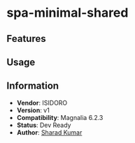 # spa-minimal-shared

<!--
Provide a one sentence description of what your light module
provides.
-->


## Features

<!--
Provide a list of the key features this module provides for content
authors, or whoever the primary user is. For a component template,
consider providing screenshots of the rendered component and the
component dialog.
-->


## Usage

<!--
Provide details about how a developer can make the component template,
or other features provided by the light module, available to content
authors.

This can include any special instructions about webresources or
availability. This could include instructions on 3rd party dependencies
such as jquery.

Describe how a template can be configured with parameters if
applicable.
-->

## Information
* **Vendor**: ISIDORO
* **Version**: v1
* **Compatibility**: Magnalia 6.2.3
* **Status**: Dev Ready
* **Author**: [Sharad Kumar](sharad@sharadtech.com)